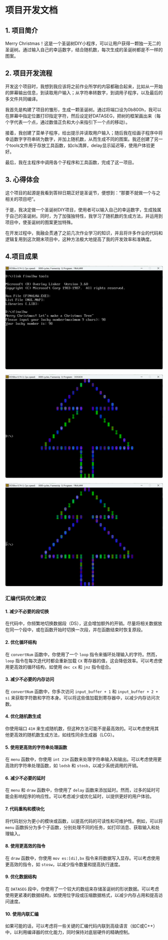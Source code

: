 # 项目开发文档

## 1. 项目简介

Merry Christmas！这是一个圣诞树DIY小程序，可以让用户获得一颗独一无二的圣诞树。通过输入自己的幸运数字，结合随机数，每次生成的圣诞树都是不一样的图案。

## 2. 项目开发流程

开发这个项目时，我想到我应该将之前作业所学的内容都融合起来，比如从一开始的屏幕输出信息，到读取用户输入；从字符串转数字，到调用子程序，以及最后的多文件共同编译。

我首先是构建了项目的雏形，生成一颗圣诞树。通过将端口设为0b800h，我可以在屏幕中指定位置打印指定字符，然后设定好DATASEG，把树的框架画出来（每个字代表一个点，通过数值正负和大小来指引下一个点的移动）。

接着，我创建了菜单子程序，给出提示并读取用户输入；随后我在绘画子程序中将幸运数字字符串转为数字，并加上随机数，从而生成不同的图案。我还创建了另一个tools文件用于存放工具函数，如cls清屏，delay显示延迟等，使用户体验更好。

最后，我在主程序中调用各个子程序和工具函数，完成了这一项目。

## 3. 心得体会

这个项目的起源是我看到答辩日期正好是圣诞节，便想到：“那要不就做一个与之相关的项目吧”。

于是，我决定做一个圣诞树DIY项目，使用者可以输入自己的幸运数字，生成独属于自己的圣诞树。同时，为了加强独特性，我学习了随机数的生成方法，并运用到项目中，使圣诞树的图案更加特殊。

在开发过程中，我融会贯通了之前几次作业学习的知识，并且将许多作业的代码和逻辑复用到这次期末项目中，这种方法极大地提高了我的开发效率和准确度。

## 4.项目成果

![1735054176738](image/项目开发文档/1735054176738.png)

![1735054146103](image/项目开发文档/1735054146103.png)

![1735054192748](image/项目开发文档/1735054192748.png)


### 汇编代码优化建议

#### 1. **减少不必要的段切换**

在代码中，你频繁地切换数据段（DS），这会增加额外的开销。尽量将相关数据放在同一个段中，或在函数开始时切换一次段，并在函数结束时恢复原段。

#### 2. **优化循环结构**

在 `convertNum` 函数中，你使用了一个 `loop` 指令来循环处理输入的字符。然而，`loop` 指令在每次迭代时都会重新加载 `CX` 寄存器的值，这会降低效率。可以考虑使用更高效的循环结构，如使用 `dec cx` 和 `jnz` 指令组合。

#### 3. **减少不必要的内存访问**

在 `convertNum` 函数中，你多次访问 `input_buffer + 1` 和 `input_buffer + 2 + si` 来获取字符数和字符本身。可以将这些值加载到寄存器中，以减少内存访问次数。

#### 4. **优化随机数生成**

你使用端口 `41H` 来生成随机数，但这种方法可能不是最高效的。可以考虑使用其他更高效的随机数生成方法，如线性同余生成器（LCG）。

#### 5. **使用更高效的字符串处理函数**

在 `menu` 函数中，你使用 `int 21H` 函数来处理字符串输入和输出。可以考虑使用更高效的字符串处理函数，如 `lodsb` 和 `stosb`，以减少系统调用的开销。

#### 6. **减少不必要的延时**

在 `menu` 和 `draw` 函数中，你使用了 `delay` 函数来添加延时。然而，过多的延时可能会影响程序的响应性。可以考虑减少或优化延时，以提供更好的用户体验。

#### 7. **代码重构和模块化**

将代码划分为更小的模块或函数，以提高代码的可读性和可维护性。例如，可以将 `menu` 函数拆分为多个子函数，分别处理不同的任务，如打印消息、获取输入和处理输入。

#### 8. **使用更高效的指令**

在 `draw` 函数中，你使用 `mov es:[di],bx` 指令来将数据写入显存。可以考虑使用更高效的指令，如 `stosw`，以减少指令数量和提高执行速度。

#### 9. **优化数据结构**

在 `DATASEG` 段中，你使用了一个较大的数组来存储圣诞树的形状数据。可以考虑使用更紧凑的数据结构，如使用位字段或压缩数据格式，以减少内存占用和提高访问速度。

#### 10. **使用内联汇编**

如果可能的话，可以考虑将一些关键的汇编代码内联到高级语言（如C或C++）中，以利用编译器的优化能力，同时保持对底层硬件的精确控制。

